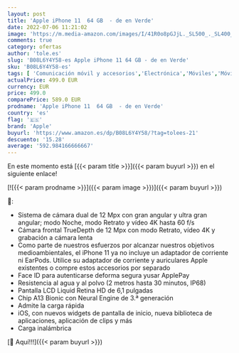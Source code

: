 ```yaml
---
layout: post
title: 'Apple iPhone 11  64 GB  - de en Verde'
date: 2022-07-06 11:21:02
image: 'https://m.media-amazon.com/images/I/41R0o8pGJjL._SL500_._SL400_.jpg'
comments: true
category: ofertas
author: 'tole.es'
slug: 'B08L6Y4Y58-es Apple iPhone 11 64 GB - de en Verde'
sku: 'B08L6Y4Y58-es'
tags: [ 'Comunicación móvil y accesorios','Electrónica','Móviles','Móviles y smartphones libres','apple','iphone','🇪🇸', ]
actualPrice: 499.0 EUR
currency: EUR
price: 499.0
comparePrice: 589.0 EUR
prodname: 'Apple iPhone 11  64 GB  - de en Verde'
country: 'es'
flag: '🇪🇸'
brand: 'Apple'
buyurl: 'https://www.amazon.es/dp/B08L6Y4Y58/?tag=tolees-21'
descuento: '15.28'
average: '592.984166666667'
---
```


En este momento está [{{< param title >}}]({{< param buyurl >}}) en el siguiente enlace!

[![{{< param prodname >}}]({{< param image >}})]({{< param buyurl >}})

🔎:

- Sistema de cámara dual de 12 Mpx con gran angular y ultra gran angular; modo Noche, modo Retrato y vídeo 4K hasta 60 f/s
- Cámara frontal TrueDepth de 12 Mpx con modo Retrato, vídeo 4K y grabación a cámara lenta
- Como parte de nuestros esfuerzos por alcanzar nuestros objetivos medioambientales, el iPhone 11 ya no incluye un adaptador de corriente ni EarPods. Utilice su adaptador de corriente y auriculares Apple existentes o compre estos accesorios por separado
- Face ID para autenticarse deforma segura yusar ApplePay
- Resistencia al agua y al polvo (2 metros hasta 30 minutos, IP68)
- Pantalla LCD Liquid Retina HD de 6,1 pulgadas
- Chip A13 Bionic con Neural Engine de 3.ª generación
- Admite la carga rápida
- iOS, con nuevos widgets de pantalla de inicio, nueva biblioteca de aplicaciones, aplicación de clips y más
- Carga inalámbrica

[🛒 Aquí!!!]({{< param buyurl >}})
